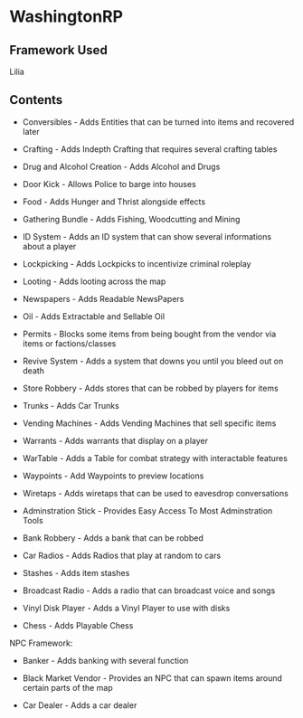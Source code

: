 # WashingtonRP

## Framework Used

Lilia

## Contents

- Conversibles - Adds Entities that can be turned into items and recovered later

- Crafting - Adds Indepth Crafting that requires several crafting tables

- Drug and Alcohol Creation - Adds Alcohol and Drugs

- Door Kick - Allows Police to barge into houses

- Food - Adds Hunger and Thrist alongside effects

- Gathering Bundle - Adds Fishing, Woodcutting and Mining

- ID System - Adds an ID system that can show several informations about a player

- Lockpicking - Adds Lockpicks to incentivize criminal roleplay

- Looting - Adds looting across the map

- Newspapers - Adds Readable NewsPapers

- Oil - Adds Extractable and Sellable Oil

- Permits - Blocks some items from being bought from the vendor via items or factions/classes

- Revive System - Adds a system that downs you until you bleed out on death

- Store Robbery - Adds stores that can be robbed by players for items

- Trunks - Adds Car Trunks

- Vending Machines - Adds Vending Machines that sell specific items

- Warrants - Adds warrants that display on a player

- WarTable - Adds a Table for combat strategy with interactable features

- Waypoints - Add Waypoints to preview locations

- Wiretaps - Adds wiretaps that can be used to eavesdrop conversations

- Adminstration Stick - Provides Easy Access To Most Adminstration Tools

- Bank Robbery - Adds a bank that can be robbed 

- Car Radios - Adds Radios that play at random to cars

- Stashes - Adds item stashes

- Broadcast Radio - Adds a radio that can broadcast voice and songs

- Vinyl Disk Player - Adds a Vinyl Player to use with disks

- Chess - Adds Playable Chess 


NPC Framework:
- Banker - Adds banking with several function

- Black Market Vendor - Provides an NPC that can spawn items around certain parts of the map

- Car Dealer - Adds a car dealer